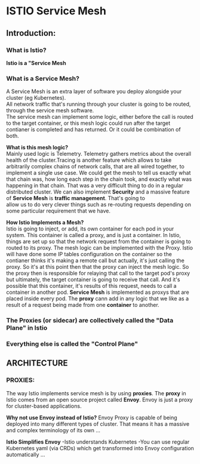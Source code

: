 # ISTIO Service Mesh

## Introduction:

### What is Istio?

**Istio is a "Service Mesh**  

### What is a Service Mesh?

A Service Mesh is an extra layer of software you deploy alongside your cluster (eg Kubernetes).  
All network traffic that's running through your cluster is going to be routed, through the service mesh
software.  
The service mesh can implement some logic, either before the call is routed to the target container, or this
mesh logic could run after the target contianer is completed and has returned. Or it could be combination of both.  

**What is this mesh logic?**  
Mainly used logic is Telemetry. Telemetry gathers metrics about the overall health of the cluster.Tracing is another 
feature which allows to take arbitrarily complex chains of network calls, that are all wired together, to implement
a single use case. We could get the mesh to tell us exactly what that chain was, how long each step in the chain took, 
and exactly what was happening in that chain. That was a very difficult thing to do in a regular distributed cluster.
We can also implement **Security** and a massive feature of **Service Mesh** is **traffic management**. That's going to  
allow us to do very clever things such as re-routing requests depending on some particular requirement that we have.  

**How Istio Implements a Mesh?**  
Istio is going to inject, or add, its own container for each pod in your system. This container is called a proxy, and is just
a container. In Istio, things are set up so that the network request from the container is going to routed to its proxy. The mesh logic
can be implemented with the Proxy. Istio will have done some IP tables configuration on the container so the contianer thinks it's making a remote call
but actually, it's just calling the proxy. So it's at this point then that the proxy can inject the mesh logic. So the proxy then is
responsible for relaying that call to the target pod's proxy but ultimately, the target container is going to receive that call. And it's possible 
that this container, it's results of this request, needs to call a container in another pod. **Service Mesh** is implemented as proxys that are
placed inside every pod. The **proxy** cann add in any logic that we like as a result of a request being made from one **container** to another.

### The Proxies (or sidecar) are collectively called the "Data Plane" in Istio
### Everything else is called the "Control Plane"

## ARCHITECTURE

### PROXIES:

The way Istio implements service mesh is by using **proxies**. The **proxy** in Istio comes from an open source project called **Envoy**.
Envoy is just a proxy for cluster-based applications.

**Why not use Envoy instead of Istio?**
Envoy Proxy is capable of being deployed into many different types of cluster. That means it has a massive and complex terminology of its own ...

**Istio Simplifies Envoy**
-Istio understands Kubernetes
-You can use regular Kubernetes yaml (via CRDs) which get transformed into Envoy configuration automatically ...
